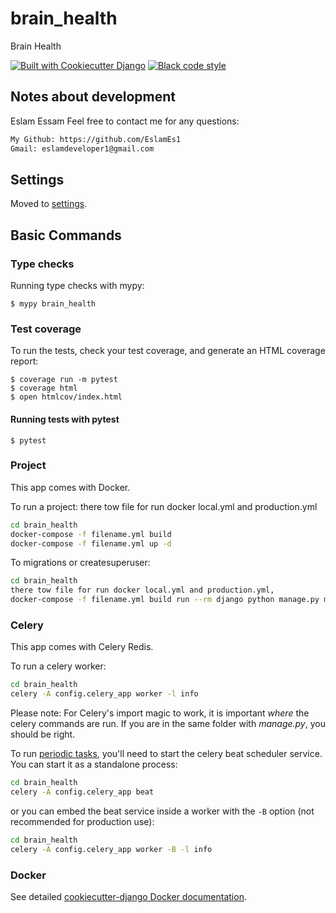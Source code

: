 
# brain_health

Brain Health

[![Built with Cookiecutter Django](https://img.shields.io/badge/built%20with-Cookiecutter%20Django-ff69b4.svg?logo=cookiecutter)](https://github.com/cookiecutter/cookiecutter-django/)
[![Black code style](https://img.shields.io/badge/code%20style-black-000000.svg)](https://github.com/ambv/black)

## Notes about development

Eslam Essam Feel free to contact me for any questions:

```bash
My Github: https://github.com/EslamEs1
Gmail: eslamdeveloper1@gmail.com
```
## Settings

Moved to [settings](http://cookiecutter-django.readthedocs.io/en/latest/settings.html).

## Basic Commands

### Type checks

Running type checks with mypy:

    $ mypy brain_health

### Test coverage

To run the tests, check your test coverage, and generate an HTML coverage report:

    $ coverage run -m pytest
    $ coverage html
    $ open htmlcov/index.html

#### Running tests with pytest

    $ pytest

### Project

This app comes with Docker.

To run a project:
there tow file for run docker local.yml and production.yml

```bash
cd brain_health
docker-compose -f filename.yml build
docker-compose -f filename.yml up -d
```

To migrations or createsuperuser:

```bash
cd brain_health
there tow file for run docker local.yml and production.yml,
docker-compose -f filename.yml build run --rm django python manage.py migrate , makemigrations , createsuperuser
```

### Celery

This app comes with Celery Redis.

To run a celery worker:

```bash
cd brain_health
celery -A config.celery_app worker -l info
```

Please note: For Celery's import magic to work, it is important _where_ the celery commands are run. If you are in the same folder with _manage.py_, you should be right.

To run [periodic tasks](https://docs.celeryq.dev/en/stable/userguide/periodic-tasks.html), you'll need to start the celery beat scheduler service. You can start it as a standalone process:

```bash
cd brain_health
celery -A config.celery_app beat
```

or you can embed the beat service inside a worker with the `-B` option (not recommended for production use):

```bash
cd brain_health
celery -A config.celery_app worker -B -l info
```

### Docker

See detailed [cookiecutter-django Docker documentation](http://cookiecutter-django.readthedocs.io/en/latest/deployment-with-docker.html).
